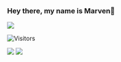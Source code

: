 ### Hey there, my name is Marven👋


<!--
**MarvenY/MarvenY** is a ✨ _special_ ✨ repository because its `README.md` (this file) appears on your GitHub profile.

Here are some ideas to get you started:

- 🔭 I’m currently working on ...
- 🌱 I’m currently learning ...
- 👯 I’m looking to collaborate on ...
- 🤔 I’m looking for help with ...
- 💬 Ask me about ...
- 📫 How to reach me: ...
- 😄 Pronouns: ...
- ⚡ Fun fact: ...
-->

<a href="mailto:marven_younes@hotmail.com">
<img src="https://img.shields.io/badge/Microsoft_Outlook-0078D4?style=for-the-badge&logo=microsoft-outlook&logoColor=white" />
</a>

![Visitors](https://api.visitorbadge.io/api/visitors?path=https%3A%2F%2Fgithub.com%2FMarvenY&countColor=%23263759&style=flat-square)


<img src = "https://o.remove.bg/downloads/d57ccc7d-0c3e-4b6f-8351-e4e686d81fdd/computer-design-template-19fcbb354d2bd7bde0059de2c0ac1cca_screen-removebg-preview.png" />
<img src = "https://img.shields.io/badge/Windows-0078D6?style=for-the-badge&logo=windows&logoColor=white" />
